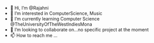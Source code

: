 - 👋 Hi, I’m @Rajahni
- 👀 I’m interested in ComputerScience, Music
- 🌱 I’m currently learning Computer Science @TheUniversityOfTheWestIndiesMona
- 💞️ I’m looking to collaborate on...no specific project at the moment
- 📫 How to reach me ...

<!---
Rajahni/Rajahni is a ✨ special ✨ repository because its `README.md` (this file) appears on your GitHub profile.
You can click the Preview link to take a look at your changes.
--->
